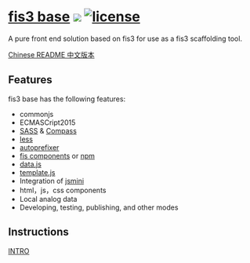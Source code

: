 # [fis3 base](https://github.com/yanhaijing/fis3-base) [![](https://img.shields.io/badge/Powered%20by-fis3%20base-brightgreen.svg)](https://github.com/yanhaijing/fis3-base) [![license](http://img.shields.io/npm/l/express.svg)](https://github.com/yanhaijing/fis3-base/blob/master/MIT-LICENSE)
A pure front end solution based on fis3 for use as a fis3 scaffolding tool.

[Chinese README 中文版本](https://github.com/yanhaijing/fis3-base/blob/master/README.md)

## Features
fis3 base has the following features:
- commonjs
- ECMASCript2015
- [SASS](http://sass-lang.com/) & [Compass](http://compass-style.org/)
- [less](http://www.lesscss.net/)
- [autoprefixer](https://github.com/postcss/autoprefixer)
- [fis components](https://github.com/fis-components) or [npm](https://www.npmjs.com/package/fis3-hook-npm)
- [data.js](https://github.com/yanhaijing/data.js)
- [template.js](https://github.com/yanhaijing/template.js)
- Integration of [jsmini](https://github.com/jsmini)
- html，js，css components
- Local analog data
- Developing, testing, publishing, and other modes

## Instructions
[INTRO](INTRO.md)

